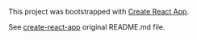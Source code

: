 This project was bootstrapped with [Create React App](https://github.com/facebookincubator/create-react-app).

See [create-react-app](create-react-app.md#table-of-contents) original README.md file.
